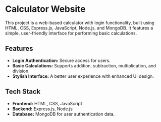 # Calculator Website

This project is a web-based calculator with login functionality, built using HTML, CSS, Express.js, JavaScript, Node.js, and MongoDB. It features a simple, user-friendly interface for performing basic calculations.

## Features

- **Login Authentication:** Secure access for users.
- **Basic Calculations:** Supports addition, subtraction, multiplication, and division.
- **Stylish Interface:** A better user experience with enhanced UI design.

## Tech Stack

- **Frontend:** HTML, CSS, JavaScript
- **Backend:** Express.js, Node.js
- **Database:** MongoDB for user authentication data.


